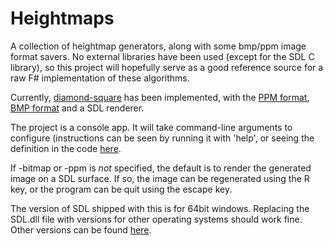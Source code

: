 # Heightmaps

A collection of heightmap generators, along with some bmp/ppm image format savers. No external libraries have been used (except for the SDL C library), so this project will hopefully serve as a good reference source for a raw F# implementation of these algorithms.

Currently, [diamond-square](https://en.wikipedia.org/wiki/Diamond-square_algorithm) has been implemented, with the [PPM format](https://en.wikipedia.org/wiki/Netpbm_format), [BMP format](https://en.wikipedia.org/wiki/BMP_file_format) and a SDL renderer.

The project is a console app. It will take command-line arguments to configure (instructions can be seen by running it with 'help', or seeing the definition in the code [here](https://github.com/ChrisPritchard/Heightmaps/blob/master/cli/Program.fs#L38).

If -bitmap or -ppm is *not* specified, the default is to render the generated image on a SDL surface. If so, the image can be regenerated using the R key, or the program can be quit using the escape key.

The version of SDL shipped with this is for 64bit windows. Replacing the SDL.dll file with versions for other operating systems should work fine. Other versions can be found [here](https://www.libsdl.org/download-2.0.php).